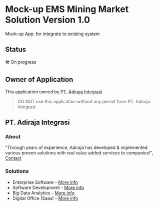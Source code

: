 # Mock-up EMS Mining Market Solution Version 1.0
Mock-up App. for integrate to existing system

## Status
🛠 On progress

## Owner of Application
This application owned by [PT. Adiraja Integrasi](https://adiraja-integrasi.com/)
> DO NOT use this application without any permit from PT. Adiraja Integrasi

## PT. Adiraja Integrasi

### About
"Through years of experience, Adiraja has developed & implemented various proven solutions with real value added services to companies!",
[Contact](https://adiraja-integrasi.com/contact-us/)

### Solutions
- Enterprise Software - [More info](https://adiraja-integrasi.com/enterprise-software/)
- Software Development - [More info](https://adiraja-integrasi.com/services/software-development/)
- Big Data Analytics - [More info](https://adiraja-integrasi.com/products/big-data-analytics/)
- Digital Office (Saas) - [More info](https://adiraja-integrasi.com/digital-office-saas/)
 

